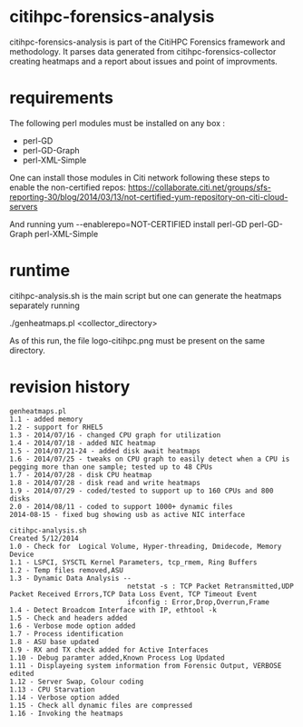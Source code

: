citihpc-forensics-analysis
==========================
citihpc-forensics-analysis is part of the CitiHPC Forensics framework and methodology.
It parses data generated from citihpc-forensics-collector creating heatmaps and a report about issues and point of improvments.



requirements
============

The following perl modules must be installed on any box :
- perl-GD
- perl-GD-Graph
- perl-XML-Simple

One can install those modules in Citi network following these steps to enable the non-certified repos:
https://collaborate.citi.net/groups/sfs-reporting-30/blog/2014/03/13/not-certified-yum-repository-on-citi-cloud-servers

And running
yum --enablerepo=NOT-CERTIFIED install perl-GD perl-GD-Graph perl-XML-Simple

runtime
=======

citihpc-analysis.sh is the main script but one can generate the heatmaps separately running 

./genheatmaps.pl <collector_directory>

As of this run, the file logo-citihpc.png must be present on the same directory.

revision history
================
```
genheatmaps.pl
1.1 - added memory
1.2 - support for RHEL5
1.3 - 2014/07/16 - changed CPU graph for utilization
1.4 - 2014/07/18 - added NIC heatmap
1.5 - 2014/07/21-24 - added disk await heatmaps
1.6 - 2014/07/25 - tweaks on CPU graph to easily detect when a CPU is pegging more than one sample; tested up to 48 CPUs
1.7 - 2014/07/28 - disk CPU heatmap
1.8 - 2014/07/28 - disk read and write heatmaps
1.9 - 2014/07/29 - coded/tested to support up to 160 CPUs and 800 disks
2.0 - 2014/08/11 - coded to support 1000+ dynamic files
2014-08-15 - fixed bug showing usb as active NIC interface
```

```
citihpc-analysis.sh
Created 5/12/2014
1.0 - Check for  Logical Volume, Hyper-threading, Dmidecode, Memory Device
1.1 - LSPCI, SYSCTL Kernel Parameters, tcp_rmem, Ring Buffers
1.2 - Temp files removed,ASU
1.3 - Dynamic Data Analysis --
                             netstat -s : TCP Packet Retransmitted,UDP Packet Received Errors,TCP Data Loss Event, TCP Timeout Event
                             ifconfig : Error,Drop,Overrun,Frame
1.4 - Detect Broadcom Interface with IP, ethtool -k
1.5 - Check and headers added
1.6 - Verbose mode option added
1.7 - Process identification
1.8 - ASU base updated
1.9 - RX and TX check added for Active Interfaces
1.10 - Debug paramter added,Known Process Log Updated
1.11 - Displayeing system information from Forensic Output, VERBOSE edited
1.12 - Server Swap, Colour coding
1.13 - CPU Starvation
1.14 - Verbose option added
1.15 - Check all dynamic files are compressed
1.16 - Invoking the heatmaps
```
